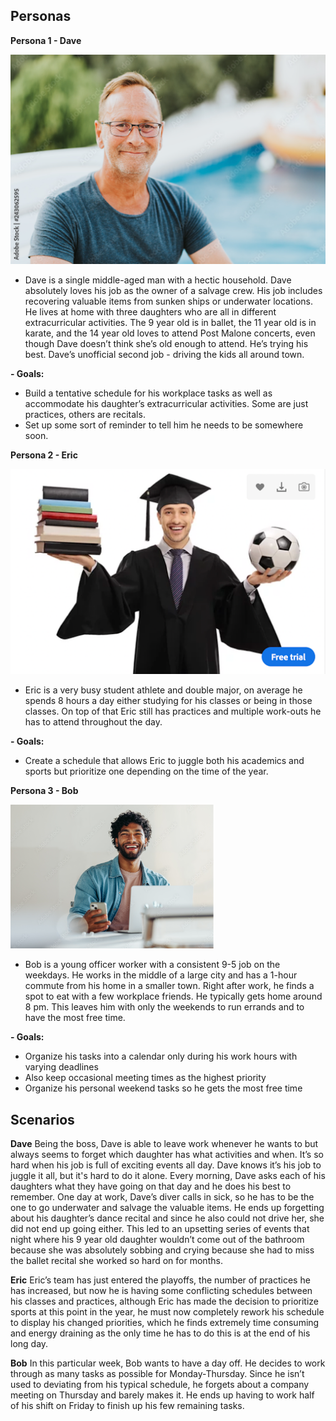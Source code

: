 ## Personas
**Persona 1 - Dave**

![Dave](Dave.jpeg)

- Dave is a single middle-aged man with a hectic household. Dave absolutely loves his job as the owner of a salvage crew. His job includes recovering valuable items from sunken ships or underwater locations. He lives at home with three daughters who are all in different extracurricular activities. The 9 year old is in ballet, the 11 year old is in karate, and the 14 year old loves to attend Post Malone concerts, even though Dave doesn’t think she’s old enough to attend. He’s trying his best. Dave’s unofficial second job - driving the kids all around town.
  
**- Goals:**
- Build a tentative schedule for his workplace tasks as well as accommodate his daughter’s extracurricular activities. Some are just practices, others are recitals.
- Set up some sort of reminder to tell him he needs to be somewhere soon.
  
**Persona 2 - Eric**

![Eric](Eric.jpeg)

- Eric is a very busy student athlete and double major, on average he spends 8 hours a day either studying for his classes or being in those classes. On top of that Eric still has practices and multiple work-outs he has to attend throughout the day.
  
**- Goals:**

- Create a schedule that allows Eric to juggle both his academics and sports but prioritize one depending on the time of the year.
  
**Persona 3 - Bob**
  
![Bob](Bob.jpeg)

- Bob is a young officer worker with a consistent 9-5 job on the weekdays. He works in the middle of a large city and has a 1-hour commute from his home in a smaller town. Right after work, he finds a spot to eat with a few workplace friends. He typically gets home around 8 pm. This leaves him with only the weekends to run errands and to have the most free time.
  
**- Goals:**

- Organize his tasks into a calendar only during his work hours with varying deadlines
- Also keep occasional meeting times as the highest priority
- Organize his personal weekend tasks so he gets the most free time

## Scenarios

**Dave**
Being the boss, Dave is able to leave work whenever he wants to but always seems to forget which daughter has what activities and when. It’s so hard when his job is full of exciting events all day. Dave knows it’s his job to juggle it all, but it's hard to do it alone. Every morning, Dave asks each of his daughters what they have going on that day and he does his best to remember. One day at work, Dave’s diver calls in sick, so he has to be the one to go underwater and salvage the valuable items. He ends up forgetting about his daughter’s dance recital and since he also could not drive her, she did not end up going either. This led to an upsetting series of events that night where his 9 year old daughter wouldn’t come out of the bathroom because she was absolutely sobbing and crying because she had to miss the ballet recital she worked so hard on for months.

**Eric**
Eric’s team has just entered the playoffs, the number of practices he has increased, but now he is having some conflicting schedules between his classes and practices, although Eric has made the decision to prioritize sports at this point in the year, he must now completely rework his schedule to display his changed priorities, which he finds extremely time consuming and energy draining as the only time he has to do this is at the end of his long day.

**Bob**
In this particular week, Bob wants to have a day off. He decides to work through as many tasks as possible for Monday-Thursday. Since he isn’t used to deviating from his typical schedule, he forgets about a company meeting on Thursday and barely makes it. He ends up having to work half of his shift on Friday to finish up his few remaining tasks.
